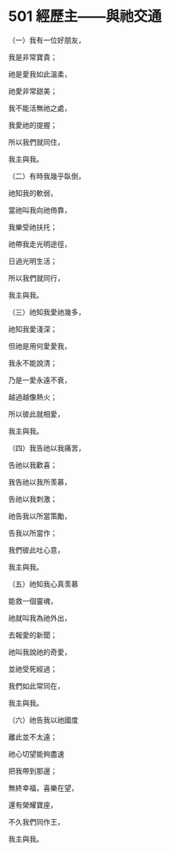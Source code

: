 # 501 經歷主——與祂交通

（一）我有一位好朋友，

我是非常寶貴；

祂是愛我如此溫柔，

祂愛非常甜美；

我不能活無祂之處，

我愛祂的提握；

所以我們就同住，

我主與我。

（二）有時我幾乎臥倒，

祂知我的軟弱，

當祂叫我向祂倚靠，

我樂受祂扶托；

祂帶我走光明途徑，

日過光明生活；

所以我們就同行，

我主與我。

（三）祂知我愛祂幾多，

祂知我愛淺深；

但祂是用何愛愛我，

我永不能說清；

乃是一愛永遠不衰，

越過越像熱火；

所以彼此就相愛，

我主與我。

（四）我告祂以我痛苦，

告祂以我歡喜；

我告祂以我所羡慕，

告祂以我刺激；

祂告我以所當策勵，

告我以所當作；

我們彼此吐心意，

我主與我。

（五）祂知我心真羡慕

能救一個靈魂，

祂就叫我為祂外出，

去報愛的新聞；

祂叫我說祂的奇愛，

並祂受死經過；

我們如此常同在，

我主與我。

（六）祂告我以祂國度

離此並不太遠；

祂心切望能夠盡速

把我帶到那邊；

無終幸福，喜樂在望，

還有榮耀寶座，

不久我們同作王，

我主與我。

